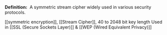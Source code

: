 **Definition:** 
 A symmetric stream cipher widely used in various security protocols.

[[symmetric encryption]], [[Stream Cipher]], 40 to 2048 bit key length
Used in [[SSL (Secure Sockets Layer)]] & [[WEP (Wired Equivalent Privacy)]]
